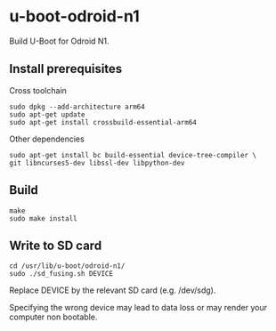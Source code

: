 u-boot-odroid-n1
================

Build U-Boot for Odroid N1.

Install prerequisites
---------------------

Cross toolchain

    sudo dpkg --add-architecture arm64
    sudo apt-get update
    sudo apt-get install crossbuild-essential-arm64

Other dependencies

    sudo apt-get install bc build-essential device-tree-compiler \
    git libncurses5-dev libssl-dev libpython-dev

Build
-----

    make
    sudo make install

Write to SD card
----------------

    cd /usr/lib/u-boot/odroid-n1/
    sudo ./sd_fusing.sh DEVICE

Replace DEVICE by the relevant SD card (e.g. /dev/sdg).

Specifying the wrong device may lead to data loss or may render your
computer non bootable.
